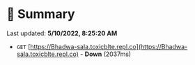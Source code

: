 # 📖 Summary
Last updated: **5/10/2022, 8:25:20 AM**

- `GET` [https://Bhadwa-sala.toxicblte.repl.co](https://Bhadwa-sala.toxicblte.repl.co) - **Down** (2037ms)
